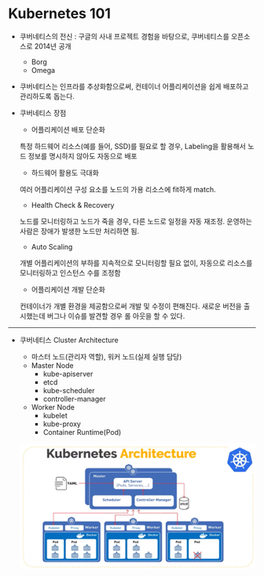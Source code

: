 # Kubernetes 101

* 쿠버네티스의 전신 : 구글의 사내 프로젝트 경험을 바탕으로, 쿠버네티스를 오픈소스로 2014년 공개

  * Borg
  * Omega

* 쿠버네티스는 인프라를 추상화함으로써, 컨테이너 어플리케이션을 쉽게 배포하고 관리하도록 돕는다. 

* 쿠버네티스 장점

  * 어플리케이션 배포 단순화

  특정 하드웨어 리소스(예를 들어, SSD)를 필요로 할 경우, Labeling을 활용해서 노드 정보를 명시하지 않아도 자동으로 배포

  * 하드웨어 활용도 극대화

  여러 어플리케이션 구성 요소를 노드의 가용 리소스에 fit하게 match.

  * Health Check & Recovery

  노드를 모니터링하고 노드가 죽을 경우, 다른 노드로 일정을 자동 재조정. 운영하는 사람은 장애가 발생한 노드만 처리하면 됨.

  * Auto Scaling

  개별 어플리케이션의 부하를 지속적으로 모니터링할 필요 없이, 자동으로 리소스를 모니터링하고 인스턴스 수를 조정함

  * 어플리케이션 개발 단순화

  컨테이너가 개별 환경을 제공함으로써 개발 및 수정이 편해진다. 새로운 버전을 출시했는데 버그나 이슈를 발견할 경우 롤 아웃을 할 수 있다.

---

* 쿠버네티스 Cluster Architecture

  * 마스터 노드(관리자 역할), 워커 노드(실제 실행 담당)
  * Master Node
    * kube-apiserver
    * etcd
    * kube-scheduler
    *  controller-manager
  * Worker Node
    * kubelet
    * kube-proxy
    * Container Runtime(Pod)

  ![kube-architecture](../images/kubernetes1.png)